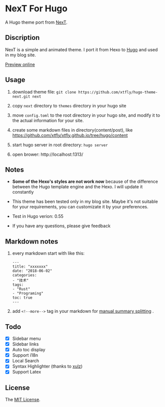 # NexT For Hugo

A Hugo theme port from [NexT](https://github.com/iissnan/hexo-theme-next).

## Discription

NexT is a simple and animated theme. I port it from Hexo to [Hugo](https://gohugo.io/) and used in my blog site.

[Preview online](http://www.lanlingzi.cn)

## Usage

1. download theme file: `git clone https://github.com/xtfly/hugo-theme-next.git next`

2. copy `next` directory to `themes` directory in your hugo site

3. move `config.toml` to the root directory in your hugo site, and modify it to the actual information for your site.

4. create some markdown files in directory(content/post), like https://github.com/xtfly/xtfly.github.io/tree/hugo/content

5. start hugo server in root directory: `hugo server`

6. open brower: http://localhost:1313/

## Notes

- **Some of the Hexo's styles are not work now** because of the difference between the Hugo template engine and the Hexo. I will update it constantly

- This theme has been tested only in my blog site. Maybe it's not suitable for your requirements, you can customizate it by your preferences.

- Test in Hugo verion: 0.55

- If you have any questions, please give feedback

## Markdown notes

1. every markdown start with like this:

    ```
    ---
    title: "xxxxxxx"
    date: "2018-06-02"
    categories:
    - "技术"
    tags:
    - "Rust"
    - "Programing"
    toc: true
    ---
    ```

1. add `<!--more-->` tag in your markdown for [manual summary splitting](https://gohugo.io/content-management/summaries/#user-defined-manual-summary-splitting) .


## Todo

- [x] Sidebar menu
- [x] Sidebar links
- [x] Auto toc display
- [x] Support i18n
- [x] Local Search
- [x] Syntax Highlighter (thanks to [xulz](https://github.com/xtfly/hugo-theme-next/pull/6))
- [x] Support Latex 

## License
The [MIT License](LICENSE).

